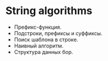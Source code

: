 # String algorithms

- Префикс-функция. 
- Подстроки, префиксы и суффиксы.
- Поиск шаблона в строке. 
- Наивный алгоритм. 
- Структура данных бор.